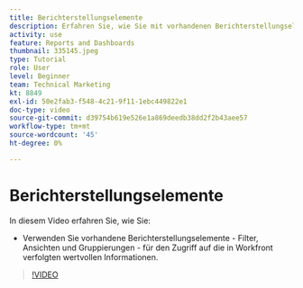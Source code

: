 ```yaml
---
title: Berichterstellungselemente
description: Erfahren Sie, wie Sie mit vorhandenen Berichterstellungselementen (Filtern, Ansichten und Gruppierungen) auf die in Workfront verfolgten Informationen zugreifen können.
activity: use
feature: Reports and Dashboards
thumbnail: 335145.jpeg
type: Tutorial
role: User
level: Beginner
team: Technical Marketing
kt: 8849
exl-id: 50e2fab3-f548-4c21-9f11-1ebc449822e1
doc-type: video
source-git-commit: d39754b619e526e1a869deedb38dd2f2b43aee57
workflow-type: tm+mt
source-wordcount: '45'
ht-degree: 0%

---
```


# Berichterstellungselemente

In diesem Video erfahren Sie, wie Sie:

* Verwenden Sie vorhandene Berichterstellungselemente - Filter, Ansichten und Gruppierungen - für den Zugriff auf die in Workfront verfolgten wertvollen Informationen.

>[!VIDEO](https://video.tv.adobe.com/v/335145/?quality=12)
